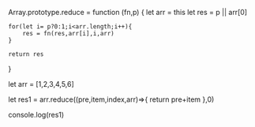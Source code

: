 Array.prototype.reduce = function (fn,p) {
    let arr = this
    let res = p || arr[0]

    for(let i= p?0:1;i<arr.length;i++){
        res = fn(res,arr[i],i,arr)
    }

    return res
}

let arr = [1,2,3,4,5,6]

let res1 = arr.reduce((pre,item,index,arr)=>{
    return pre+item
},0)

console.log(res1)